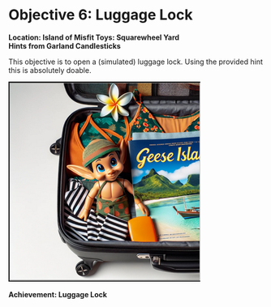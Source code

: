 # Objective 6: Luggage Lock
**Location: Island of Misfit Toys: Squarewheel Yard**  
**Hints from Garland Candlesticks**

This objective is to open a (simulated) luggage lock.
Using the provided hint this is absolutely doable.

![Open Luggage](https://github.com/joergschwarzwaelder/hhc2023/blob/main/Objective-6/luggagelock.png)

**Achievement: Luggage Lock**
<!--stackedit_data:
eyJoaXN0b3J5IjpbLTIxODY5NTkyNSwyMDA1MDY5NTUsLTIwMT
AxOTI2M119
-->